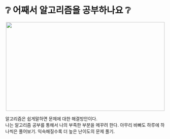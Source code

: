 # :grey_question: 어째서 알고리즘을 공부하나요 :grey_question:
<p align="center">
<img src="https://user-images.githubusercontent.com/57661883/82626939-054e6180-9c24-11ea-9629-5fcdb13fcc37.png" width="500" height="280">
</p>
알고리즘은 쉽게말하면 문제에 대한 해결방안이다.<br>              
나는 알고리즘 공부를 통해서 나의 부족한 부분을 메꾸려 한다.    
아무리 바빠도 하루에 하나씩은 풀어보기.
익숙해질수록 더 높은 난이도의 문제 풀기. 

